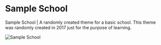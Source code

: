 # Sample School
Sample School | A randomly created theme for a basic school.
This theme was randomly created in 2017 just for the purpose of learning.

![Sample School](https://i.imgur.com/xGcudJz_d.webp?maxwidth=1520&fidelity=grand)
